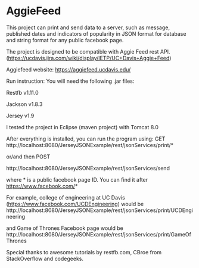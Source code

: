 # AggieFeed

This project can print and send data to a server, such as message, published dates and indicators of popularity in JSON format for database and string format for any public facebook page. 

The project is designed to be compatible with Aggie Feed rest API. (https://ucdavis.jira.com/wiki/display/IETP/UC+Davis+Aggie+Feed)

Aggiefeed website: https://aggiefeed.ucdavis.edu/

Run instruction:
You will need the following .jar files:

Restfb v1.11.0

Jackson v1.8.3

Jersey v1.9

I tested the project in Eclipse (maven project) with Tomcat 8.0

After everything is installed, you can run the program using: GET
http://localhost:8080/JerseyJSONExample/rest/jsonServices/print/*

or/and then POST

http://localhost:8080/JerseyJSONExample/rest/jsonServices/send

where * is a public facebook page ID. You can find it after https://www.facebook.com/*

For example, college of engineering at UC Davis (https://www.facebook.com/UCDEngineering) would be
http://localhost:8080/JerseyJSONExample/rest/jsonServices/print/UCDEngineering

and Game of Thrones Facebook page would be 
http://localhost:8080/JerseyJSONExample/rest/jsonServices/print/GameOfThrones

Special thanks to awesome tutorials by restfb.com, CBroe from StackOverflow and codegeeks.
